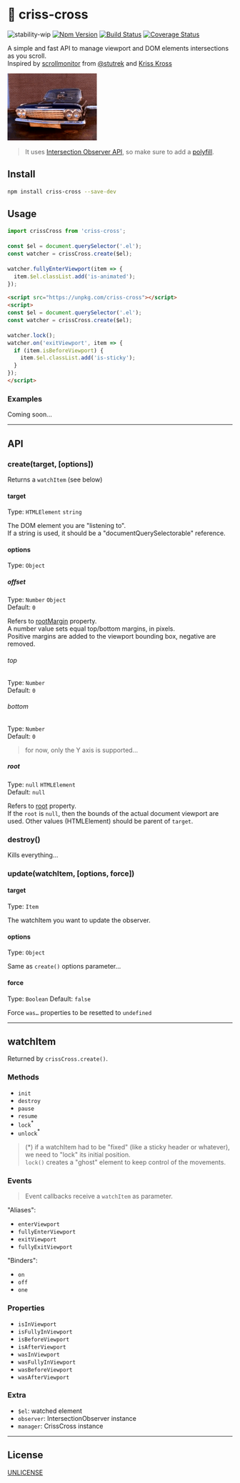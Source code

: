 # 🎤 criss-cross

![stability-wip](https://img.shields.io/badge/stability-work_in_progress-lightgrey.svg?style=flat-square)
[![Npm Version](https://img.shields.io/npm/v/criss-cross.svg?style=flat-square)](https://www.npmjs.com/package/criss-cross)
[![Build Status](https://img.shields.io/travis/thierrymichel/criss-cross/master.svg?style=flat-square)](https://travis-ci.org/thierrymichel/criss-cross)
[![Coverage Status](https://img.shields.io/coveralls/thierrymichel/criss-cross/master.svg?style=flat-square)](https://coveralls.io/github/thierrymichel/criss-cross?branch=master)

A simple and fast API to manage viewport and  DOM elements intersections as you scroll.<br>
Inspired by [scrollmonitor](https://www.npmjs.com/package/scrollmonitor) from [@stutrek](https://github.com/stutrek) and [Kriss Kross](https://www.youtube.com/watch?v=010KyIQjkTk)

![Jump! Jump](kriss-kross.gif)

> It uses [Intersection Observer API](https://developer.mozilla.org/en-US/docs/Web/API/Intersection_Observer_API), so make sure to add a [polyfill](https://github.com/WICG/IntersectionObserver/tree/gh-pages/polyfill).

## Install

```sh
npm install criss-cross --save-dev
```

## Usage

```js
import crissCross from 'criss-cross';

const $el = document.querySelector('.el');
const watcher = crissCross.create($el);

watcher.fullyEnterViewport(item => {
  item.$el.classList.add('is-animated');
});
```

```html
<script src="https://unpkg.com/criss-cross"></script>
<script>
const $el = document.querySelector('.el');
const watcher = crissCross.create($el);

watcher.lock();
watcher.on('exitViewport', item => {
  if (item.isBeforeViewport) {
    item.$el.classList.add('is-sticky');
  }
});
</script>
```

### Examples

Coming soon…

---

## API

### create(target, [options])

Returns a `watchItem` (see below)

#### target

Type: `HTMLElement` `string`

The DOM element you are "listening to".<br>
If a string is used, it should be a "documentQuerySelectorable" reference.

#### options

Type: `Object`

##### offset

Type: `Number` `Object`<br>
Default: `0`

Refers to [rootMargin](https://developer.mozilla.org/en-US/docs/Web/API/IntersectionObserver/rootMargin) property.<br>
A number value sets equal top/bottom margins, in pixels.<br>
Positive margins are added to the viewport bounding box, negative are removed.

###### top

Type: `Number`<br>
Default: `0`

###### bottom

Type: `Number`<br>
Default: `0`

> for now, only the Y axis is supported…

##### root

Type: `null` `HTMLElement`<br>
Default: `null`

Refers to [root](https://developer.mozilla.org/en-US/docs/Web/API/IntersectionObserver/root) property.<br>
If the `root` is `null`, then the bounds of the actual document viewport are used.
Other values (HTMLElement) should be parent of `target`.

### destroy()

Kills everything…

### update(watchItem, [options, force])

#### target

Type: `Item`

The watchItem you want to update the observer.

#### options

Type: `Object`

Same as `create()` options parameter…

#### force

Type: `Boolean`
Default: `false`

Force `was…` properties to be resetted to `undefined`

---

## watchItem

Returned by `crissCross.create()`.

### Methods

- `init`
- `destroy`
- `pause`
- `resume`
- `lock`<sup>*</sup>
- `unlock`<sup>*</sup>

> (*) if a watchItem had to be "fixed" (like a sticky header or whatever), we need to "lock" its initial position.<br>
> `lock()` creates a "ghost" element to keep control of the movements.

### Events

> Event callbacks receive a `watchItem` as parameter.

"Aliases":

- `enterViewport`
- `fullyEnterViewport`
- `exitViewport`
- `fullyExitViewport`

"Binders":

- `on`
- `off`
- `one`

### Properties

- `isInViewport`
- `isFullyInViewport`
- `isBeforeViewport`
- `isAfterViewport`
- `wasInViewport`
- `wasFullyInViewport`
- `wasBeforeViewport`
- `wasAfterViewport`

### Extra

- `$el`: watched element
- `observer`: IntersectionObserver instance
- `manager`: CrissCross instance

---

## License

[UNLICENSE](UNLICENSE)
